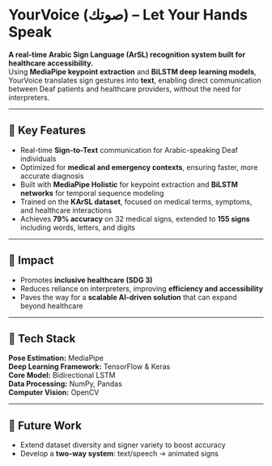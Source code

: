 # YourVoice (صوتك) – Let Your Hands Speak  

**A real-time Arabic Sign Language (ArSL) recognition system built for healthcare accessibility.**  
Using **MediaPipe keypoint extraction** and **BiLSTM deep learning models**, YourVoice translates sign gestures into **text**, enabling direct communication between Deaf patients and healthcare providers, without the need for interpreters.  

---

## 🔹 Key Features
- Real-time **Sign-to-Text** communication for Arabic-speaking Deaf individuals  
- Optimized for **medical and emergency contexts**, ensuring faster, more accurate diagnosis  
- Built with **MediaPipe Holistic** for keypoint extraction and **BiLSTM networks** for temporal sequence modeling  
- Trained on the **KArSL dataset**, focused on medical terms, symptoms, and healthcare interactions  
- Achieves **79% accuracy** on 32 medical signs, extended to **155 signs** including words, letters, and digits  

---

## 🔹 Impact
- Promotes **inclusive healthcare (SDG 3)**  
- Reduces reliance on interpreters, improving **efficiency and accessibility**  
- Paves the way for a **scalable AI-driven solution** that can expand beyond healthcare  

---

## 🔹 Tech Stack

**Pose Estimation:** MediaPipe  
**Deep Learning Framework:** TensorFlow & Keras  
**Core Model:** Bidirectional LSTM  
**Data Processing:** NumPy, Pandas  
**Computer Vision:** OpenCV

---

## 📌 Future Work
- Extend dataset diversity and signer variety to boost accuracy  
- Develop a **two-way system**: text/speech → animated signs  
